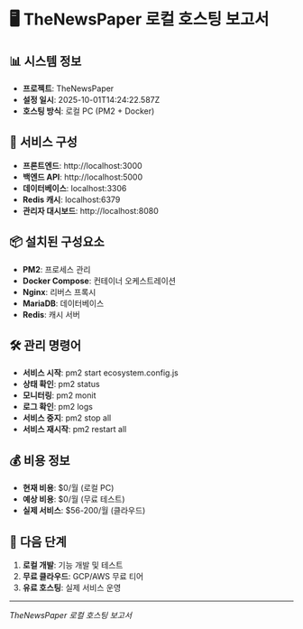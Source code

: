 # 🖥️ TheNewsPaper 로컬 호스팅 보고서

## 📊 시스템 정보
- **프로젝트**: TheNewsPaper
- **설정 일시**: 2025-10-01T14:24:22.587Z
- **호스팅 방식**: 로컬 PC (PM2 + Docker)

## 🚀 서비스 구성
- **프론트엔드**: http://localhost:3000
- **백엔드 API**: http://localhost:5000
- **데이터베이스**: localhost:3306
- **Redis 캐시**: localhost:6379
- **관리자 대시보드**: http://localhost:8080

## 📦 설치된 구성요소
- **PM2**: 프로세스 관리
- **Docker Compose**: 컨테이너 오케스트레이션
- **Nginx**: 리버스 프록시
- **MariaDB**: 데이터베이스
- **Redis**: 캐시 서버

## 🛠️ 관리 명령어
- **서비스 시작**: pm2 start ecosystem.config.js
- **상태 확인**: pm2 status
- **모니터링**: pm2 monit
- **로그 확인**: pm2 logs
- **서비스 중지**: pm2 stop all
- **서비스 재시작**: pm2 restart all

## 💰 비용 정보
- **현재 비용**: $0/월 (로컬 PC)
- **예상 비용**: $0/월 (무료 테스트)
- **실제 서비스**: $56-200/월 (클라우드)

## 🎯 다음 단계
1. **로컬 개발**: 기능 개발 및 테스트
2. **무료 클라우드**: GCP/AWS 무료 티어
3. **유료 호스팅**: 실제 서비스 운영

---
*TheNewsPaper 로컬 호스팅 보고서*
